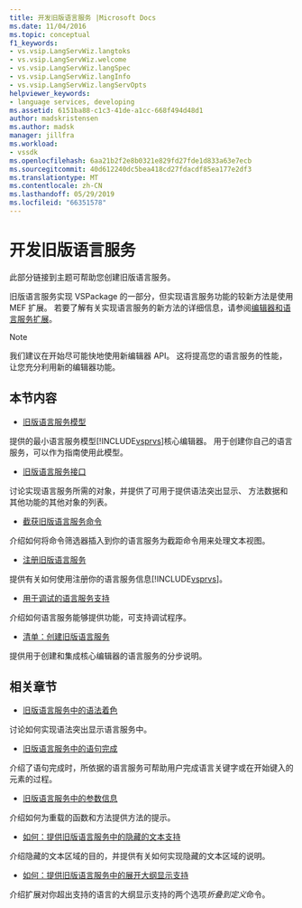 ```yaml
---
title: 开发旧版语言服务 |Microsoft Docs
ms.date: 11/04/2016
ms.topic: conceptual
f1_keywords:
- vs.vsip.LangServWiz.langtoks
- vs.vsip.LangServWiz.welcome
- vs.vsip.LangServWiz.langSpec
- vs.vsip.LangServWiz.langInfo
- vs.vsip.LangServWiz.langServOpts
helpviewer_keywords:
- language services, developing
ms.assetid: 6151ba88-c1c3-41de-a1cc-668f494d48d1
author: madskristensen
ms.author: madsk
manager: jillfra
ms.workload:
- vssdk
ms.openlocfilehash: 6aa21b2f2e8b0321e829fd27fde1d833a63e7ecb
ms.sourcegitcommit: 40d612240dc5bea418cd27fdacdf85ea177e2df3
ms.translationtype: MT
ms.contentlocale: zh-CN
ms.lasthandoff: 05/29/2019
ms.locfileid: "66351578"
---
```

# <a name="develop-a-legacy-language-service"></a>开发旧版语言服务
此部分链接到主题可帮助您创建旧版语言服务。

 旧版语言服务实现 VSPackage 的一部分，但实现语言服务功能的较新方法是使用 MEF 扩展。 若要了解有关实现语言服务的新方法的详细信息，请参阅[编辑器和语言服务扩展](../../extensibility/editor-and-language-service-extensions.md)。

> [!NOTE]
> 我们建议在开始尽可能快地使用新编辑器 API。 这将提高您的语言服务的性能，让您充分利用新的编辑器功能。

## <a name="in-this-section"></a>本节内容
- [旧版语言服务模型](../../extensibility/internals/model-of-a-legacy-language-service.md)

 提供的最小语言服务模型[!INCLUDE[vsprvs](../../code-quality/includes/vsprvs_md.md)]核心编辑器。 用于创建你自己的语言服务，可以作为指南使用此模型。

- [旧版语言服务接口](../../extensibility/internals/legacy-language-service-interfaces.md)

 讨论实现语言服务所需的对象，并提供了可用于提供语法突出显示、 方法数据和其他功能的其他对象的列表。

- [截获旧版语言服务命令](../../extensibility/internals/intercepting-legacy-language-service-commands.md)

 介绍如何将命令筛选器插入到你的语言服务为截距命令用来处理文本视图。

- [注册旧版语言服务](../../extensibility/internals/registering-a-legacy-language-service2.md)

 提供有关如何使用注册你的语言服务信息[!INCLUDE[vsprvs](../../code-quality/includes/vsprvs_md.md)]。

- [用于调试的语言服务支持](../../extensibility/internals/language-service-support-for-debugging.md)

 介绍如何语言服务能够提供功能，可支持调试程序。

- [清单：创建旧版语言服务](../../extensibility/internals/checklist-creating-a-legacy-language-service.md)

 提供用于创建和集成核心编辑器的语言服务的分步说明。

## <a name="related-sections"></a>相关章节
- [旧版语言服务中的语法着色](../../extensibility/internals/syntax-coloring-in-a-legacy-language-service.md)

 讨论如何实现语法突出显示语言服务中。

- [旧版语言服务中的语句完成](../../extensibility/internals/statement-completion-in-a-legacy-language-service.md)

 介绍了语句完成时，所依据的语言服务可帮助用户完成语言关键字或在开始键入的元素的过程。

- [旧版语言服务中的参数信息](../../extensibility/internals/parameter-info-in-a-legacy-language-service1.md)

 介绍如何为重载的函数和方法提供方法的提示。

- [如何：提供旧版语言服务中的隐藏的文本支持](../../extensibility/internals/how-to-provide-hidden-text-support-in-a-legacy-language-service.md)

 介绍隐藏的文本区域的目的，并提供有关如何实现隐藏的文本区域的说明。

- [如何：提供旧版语言服务中的展开大纲显示支持](../../extensibility/internals/how-to-provide-expanded-outlining-support-in-a-legacy-language-service.md)

 介绍扩展对你超出支持的语言的大纲显示支持的两个选项*折叠到定义*命令。